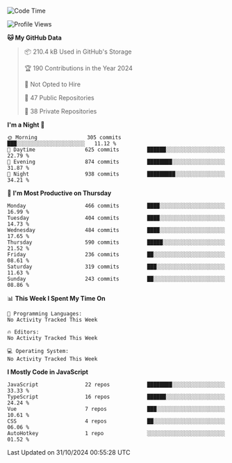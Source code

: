 <!--START_SECTION:waka-->
![Code Time](http://img.shields.io/badge/Code%20Time-872%20hrs%2040%20mins-blue)

![Profile Views](http://img.shields.io/badge/Profile%20Views-0-blue)

**🐱 My GitHub Data** 

> 📦 210.4 kB Used in GitHub's Storage 
 > 
> 🏆 190 Contributions in the Year 2024
 > 
> 🚫 Not Opted to Hire
 > 
> 📜 47 Public Repositories 
 > 
> 🔑 38 Private Repositories 
 > 
**I'm a Night 🦉** 

```text
🌞 Morning                305 commits         ███░░░░░░░░░░░░░░░░░░░░░░   11.12 % 
🌆 Daytime                625 commits         ██████░░░░░░░░░░░░░░░░░░░   22.79 % 
🌃 Evening                874 commits         ████████░░░░░░░░░░░░░░░░░   31.87 % 
🌙 Night                  938 commits         █████████░░░░░░░░░░░░░░░░   34.21 % 
```
📅 **I'm Most Productive on Thursday** 

```text
Monday                   466 commits         ████░░░░░░░░░░░░░░░░░░░░░   16.99 % 
Tuesday                  404 commits         ████░░░░░░░░░░░░░░░░░░░░░   14.73 % 
Wednesday                484 commits         ████░░░░░░░░░░░░░░░░░░░░░   17.65 % 
Thursday                 590 commits         █████░░░░░░░░░░░░░░░░░░░░   21.52 % 
Friday                   236 commits         ██░░░░░░░░░░░░░░░░░░░░░░░   08.61 % 
Saturday                 319 commits         ███░░░░░░░░░░░░░░░░░░░░░░   11.63 % 
Sunday                   243 commits         ██░░░░░░░░░░░░░░░░░░░░░░░   08.86 % 
```


📊 **This Week I Spent My Time On** 

```text
💬 Programming Languages: 
No Activity Tracked This Week

🔥 Editors: 
No Activity Tracked This Week

💻 Operating System: 
No Activity Tracked This Week
```

**I Mostly Code in JavaScript** 

```text
JavaScript               22 repos            ████████░░░░░░░░░░░░░░░░░   33.33 % 
TypeScript               16 repos            ██████░░░░░░░░░░░░░░░░░░░   24.24 % 
Vue                      7 repos             ███░░░░░░░░░░░░░░░░░░░░░░   10.61 % 
CSS                      4 repos             ██░░░░░░░░░░░░░░░░░░░░░░░   06.06 % 
AutoHotkey               1 repo              ░░░░░░░░░░░░░░░░░░░░░░░░░   01.52 % 
```




 Last Updated on 31/10/2024 00:55:28 UTC
<!--END_SECTION:waka-->
